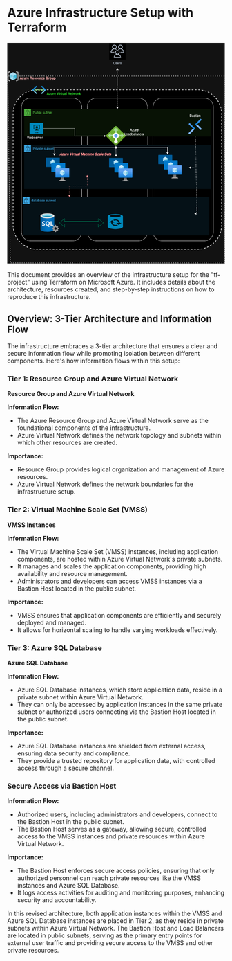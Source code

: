 # Azure Infrastructure Setup with Terraform

![Infrastructure Diagram](Infra_diagram.png)

This document provides an overview of the infrastructure setup for the "tf-project" using Terraform on Microsoft Azure. It includes details about the architecture, resources created, and step-by-step instructions on how to reproduce this infrastructure.

## Overview: 3-Tier Architecture and Information Flow

The infrastructure embraces a 3-tier architecture that ensures a clear and secure information flow while promoting isolation between different components. Here's how information flows within this setup:

### Tier 1: Resource Group and Azure Virtual Network

**Resource Group and Azure Virtual Network**

**Information Flow:**

- The Azure Resource Group and Azure Virtual Network serve as the foundational components of the infrastructure.
- Azure Virtual Network defines the network topology and subnets within which other resources are created.

**Importance:**

- Resource Group provides logical organization and management of Azure resources.
- Azure Virtual Network defines the network boundaries for the infrastructure setup.

### Tier 2: Virtual Machine Scale Set (VMSS)

**VMSS Instances**

**Information Flow:**

- The Virtual Machine Scale Set (VMSS) instances, including application components, are hosted within Azure Virtual Network's private subnets.
- It manages and scales the application components, providing high availability and resource management.
- Administrators and developers can access VMSS instances via a Bastion Host located in the public subnet.

**Importance:**

- VMSS ensures that application components are efficiently and securely deployed and managed.
- It allows for horizontal scaling to handle varying workloads effectively.

### Tier 3: Azure SQL Database

**Azure SQL Database**

**Information Flow:**

- Azure SQL Database instances, which store application data, reside in a private subnet within Azure Virtual Network.
- They can only be accessed by application instances in the same private subnet or authorized users connecting via the Bastion Host located in the public subnet.

**Importance:**

- Azure SQL Database instances are shielded from external access, ensuring data security and compliance.
- They provide a trusted repository for application data, with controlled access through a secure channel.

### Secure Access via Bastion Host

**Information Flow:**

- Authorized users, including administrators and developers, connect to the Bastion Host in the public subnet.
- The Bastion Host serves as a gateway, allowing secure, controlled access to the VMSS instances and private resources within Azure Virtual Network.

**Importance:**

- The Bastion Host enforces secure access policies, ensuring that only authorized personnel can reach private resources like the VMSS instances and Azure SQL Database.
- It logs access activities for auditing and monitoring purposes, enhancing security and accountability.

In this revised architecture, both application instances within the VMSS and Azure SQL Database instances are placed in Tier 2, as they reside in private subnets within Azure Virtual Network. The Bastion Host and Load Balancers are located in public subnets, serving as the primary entry points for external user traffic and providing secure access to the VMSS and other private resources.
